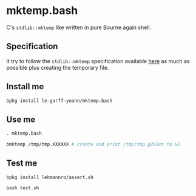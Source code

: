 # mktemp.bash

C's `stdlib::mktemp` like written in pure Bourne again shell.

## Specification

It try to follow the `stdlib::mktemp` specification available [here](https://linux.die.net/man/3/mktemp) as much as possible plus creating the temporary file.

## Install me

```bash
bpkg install le-garff-yoann/mktemp.bash
```

## Use me

```bash
. mktemp.bash

bmktemp /tmp/tmp.XXXXXX # create and print /tmp/tmp.g20Jxn to &1
```

## Test me

```
bpkg install lehmannro/assert.sh

bash test.sh
```
